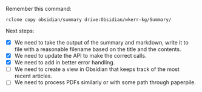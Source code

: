 

Remember this command:

```
rclone copy obsidian/summary drive:Obsidian/wkerr-kg/Summary/
```

Next steps:

- [x] We need to take the output of the summary and markdown, write it to file with a reasonable filename based on the title and the contents.
- [x] We need to update the API to make the correct calls.
- [x] We need to add in better error handling.
- [ ] We need to create a view in Obsidian that keeps track of the most recent articles.
- [ ] We need to process PDFs similarly or with some path through paperpile.
